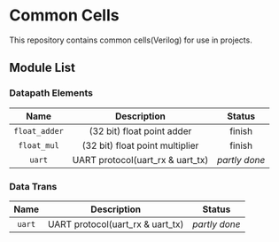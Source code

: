 # Common Cells

This repository contains common cells(Verilog) for use in projects.

## Module List

### Datapath Elements

|           Name          |                     Description                     |    Status      | 
|:-----------------------:|:---------------------------------------------------:|:--------------:|
| `float_adder`           | (32 bit) float point adder                          | finish         |
| `float_mul`             | (32 bit) float point multiplier                     | finish         |
| `uart`                  | UART protocol(uart_rx & uart_tx)                    | *partly done*  |

### Data Trans

|           Name          |                     Description                     |    Status      | 
|:-----------------------:|:---------------------------------------------------:|:--------------:|
| `uart`                  | UART protocol(uart_rx & uart_tx)                    | *partly done*  |